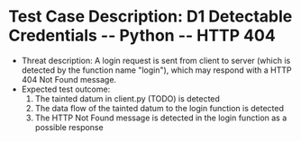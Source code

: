 # Test Case Description: D1 Detectable Credentials -- Python -- HTTP 404
- Threat description: A login request is sent from client to server (which is detected by the function name "login"), which may respond with a HTTP 404 Not Found message. 
- Expected test outcome: 
  1. The tainted datum in client.py (TODO) is detected
  2. The data flow of the tainted datum to the login function is detected
  3. The HTTP Not Found message is detected in the login function as a possible response
  